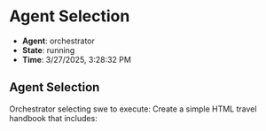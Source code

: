 # Agent Selection

- **Agent**: orchestrator
- **State**: running
- **Time**: 3/27/2025, 3:28:32 PM

## Agent Selection

Orchestrator selecting swe to execute: Create a simple HTML travel handbook that includes:

